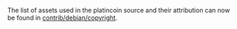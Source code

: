 The list of assets used in the platincoin source and their attribution can now be found in [contrib/debian/copyright](../contrib/debian/copyright).
